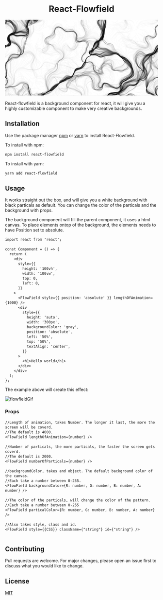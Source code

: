 <div align="center"><h1>React-Flowfield</h1></div>

![flowfieldPicture](example/pictures/flowfield.png 'head-img')

React-flowfield is a background component for react, it will give you a highly customizable component to make very creative backgrounds.

## Installation

Use the package manager [npm](https://npmjs.com) or [yarn](https://yarnpkg.com/) to install React-Flowfield.

To install with npm:

```bash
npm install react-flowfield
```

To install with yarn:

```bash
yarn add react-flowfield
```

## Usage

It works straight out the box, and will give you a white background with black particals as default. You can change the color of the particals and the background with props.

The background component will fill the parent component, it uses a html canvas. To place elements ontop of the background, the elements needs to have Position set to absolute.

```tsx
import react from 'react';

const Component = () => {
  return (
    <div
      style={{
        height: '100vh',
        width: '100vw',
        top: 0,
        left: 0,
      }}
    >
      <FlowField style={{ position: 'absolute' }} lengthOfAnimation={1000} />
      <div
        style={{
          height: 'auto',
          width: '300px',
          backgroundColor: 'gray',
          position: 'absolute',
          left: '50%',
          top: '50%',
          textAlign: 'center',
        }}
      >
        <h1>Hello world</h1>
      </div>
    </div>
  );
};
```

The example above will create this effect:

![flowfieldGif](example/pictures/FlowFieldGif.gif 'Gif')

### Props

```tsx
//Length of animation, takes Number. The longer it last, the more the screen will be coverd.
//The default is 4000.
<FlowField lengthOfAnimation={number} />

//Number of particals, the more particals, the faster the screen gets coverd.
//The default is 2000.
<FlowField numberOfParticals={number} />

//backgroundColor, takes and object. The default background color of the canvas.
//Each take a number between 0-255.
<FlowField backgroundColor={R: number, G: number, B: number, A: number} />

//The color of the particals, will change the color of the pattern.
//Each take a number between 0-255
<FlowField particalColor={R: number, G: number, B: number, A: number} />

//Also takes style, class and id.
<FlowField style={{CSS}} className={"string"} id={"string"} />


```

## Contributing

Pull requests are welcome. For major changes, please open an issue first to discuss what you would like to change.

## License

[MIT](https://choosealicense.com/licenses/mit/)
